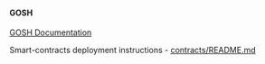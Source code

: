 #### GOSH  

[GOSH Documentation](https://docs.gosh.sh/)

Smart-contracts deployment instructions - [contracts/README.md](contracts/README.md)